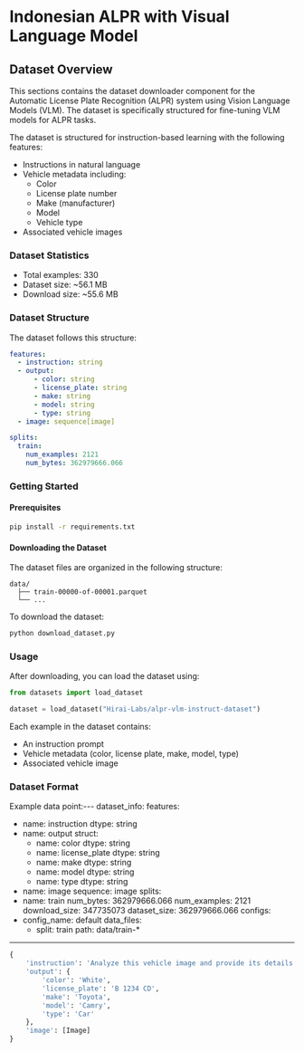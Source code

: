 # Indonesian ALPR with Visual Language Model


## Dataset Overview

This sections contains the dataset downloader component for the Automatic License Plate Recognition (ALPR) system using Vision Language Models (VLM). The dataset is specifically structured for fine-tuning VLM models for ALPR tasks.

The dataset is structured for instruction-based learning with the following features:
- Instructions in natural language
- Vehicle metadata including:
  - Color
  - License plate number
  - Make (manufacturer)
  - Model
  - Vehicle type
- Associated vehicle images

### Dataset Statistics
- Total examples: 330
- Dataset size: ~56.1 MB
- Download size: ~55.6 MB

### Dataset Structure

The dataset follows this structure:
```yaml
features:
  - instruction: string
  - output:
      - color: string
      - license_plate: string
      - make: string
      - model: string
      - type: string
  - image: sequence[image]

splits:
  train:
    num_examples: 2121
    num_bytes: 362979666.066
```

### Getting Started

#### Prerequisites
```bash
pip install -r requirements.txt
```

#### Downloading the Dataset

The dataset files are organized in the following structure:
```
data/
  ├── train-00000-of-00001.parquet
  └── ...
```

To download the dataset:
```bash
python download_dataset.py
```

### Usage

After downloading, you can load the dataset using:

```python
from datasets import load_dataset

dataset = load_dataset("Hirai-Labs/alpr-vlm-instruct-dataset")
```

Each example in the dataset contains:
- An instruction prompt
- Vehicle metadata (color, license plate, make, model, type)
- Associated vehicle image

### Dataset Format

Example data point:---
dataset_info:
  features:
  - name: instruction
    dtype: string
  - name: output
    struct:
    - name: color
      dtype: string
    - name: license_plate
      dtype: string
    - name: make
      dtype: string
    - name: model
      dtype: string
    - name: type
      dtype: string
  - name: image
    sequence: image
  splits:
  - name: train
    num_bytes: 362979666.066
    num_examples: 2121
  download_size: 347735073
  dataset_size: 362979666.066
configs:
- config_name: default
  data_files:
  - split: train
    path: data/train-*
---
```python
{
    'instruction': 'Analyze this vehicle image and provide its details',
    'output': {
        'color': 'White',
        'license_plate': 'B 1234 CD',
        'make': 'Toyota',
        'model': 'Camry',
        'type': 'Car'
    },
    'image': [Image]
}
```